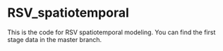# RSV_spatiotemporal
This is the code for RSV spatiotemporal modeling. You can find the first stage data in the master branch. 
